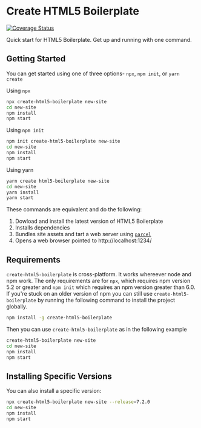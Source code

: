 # Create HTML5 Boilerplate

[![Coverage Status](https://coveralls.io/repos/github/h5bp/create-html5-boilerplate/badge.svg?branch=master)](https://coveralls.io/github/h5bp/create-html5-boilerplate?branch=master)

Quick start for HTML5 Boilerplate. Get up and running with one command.

## Getting Started

You can get started using one of three options- `npx`, `npm init`, or
`yarn create`

Using `npx`

```sh
npx create-html5-boilerplate new-site
cd new-site
npm install
npm start
```

Using `npm init`

```sh
npm init create-html5-boilerplate new-site
cd new-site
npm install
npm start
```

Using yarn

```sh
yarn create html5-boilerplate new-site
cd new-site
yarn install
yarn start
```

These commands are equivalent and do the following:

1. Dowload and install the latest version of HTML5 Boilerplate
2. Installs dependencies
3. Bundles site assets and tart a web server using [`parcel`](https://parceljs.org/)
4. Opens a web browser pointed to http://localhost:1234/

## Requirements

`create-html5-boilerplate` is cross-platform. It works whereever node and npm work.
The only requirements are for `npx`, which requires npm version 5.2 or greater and
`npm init` which requires an npm version greater than 6.0. If you're stuck on an
older version of npm you can still use `create-html5-boilerplate` by running the 
following command to install the project globally.

```sh
npm install -g create-html5-boilerplate
```

Then you can use `create-html5-boilerplate` as in the following example

```sh
create-html5-boilerplate new-site
cd new-site
npm install
npm start
```

## Installing Specific Versions

You can also install a specific version:

```sh
npx create-html5-boilerplate new-site --release=7.2.0
cd new-site
npm install
npm start
```

